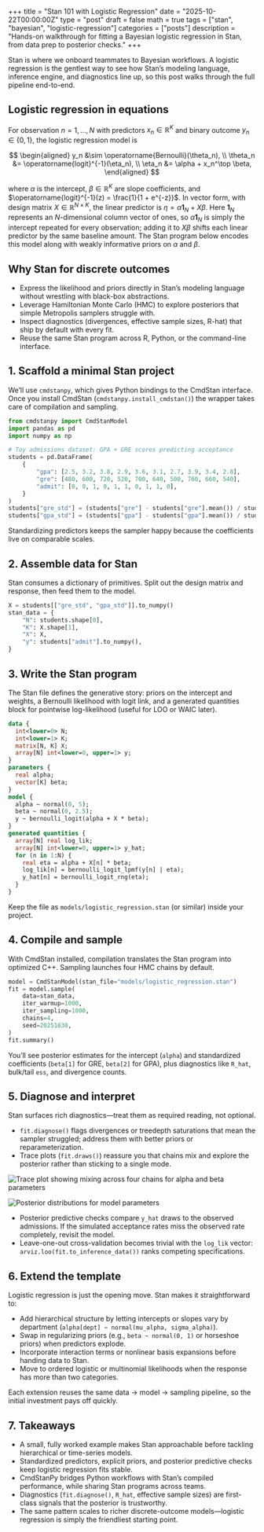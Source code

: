 +++
title = "Stan 101 with Logistic Regression"
date = "2025-10-22T00:00:00Z"
type = "post"
draft = false
math = true
tags = ["stan", "bayesian", "logistic-regression"]
categories = ["posts"]
description = "Hands-on walkthrough for fitting a Bayesian logistic regression in Stan, from data prep to posterior checks."
+++

Stan is where we onboard teammates to Bayesian workflows. A logistic regression is the gentlest way to see how Stan’s modeling language, inference engine, and diagnostics line up, so this post walks through the full pipeline end-to-end.

## Logistic regression in equations

For observation $n = 1, \ldots, N$ with predictors $x_n \in \mathbb{R}^K$ and binary outcome $y_n \in \{0, 1\}$, the logistic regression model is

$$
\begin{aligned}
y_n &\sim \operatorname{Bernoulli}(\theta_n), \\
\theta_n &= \operatorname{logit}^{-1}(\eta_n), \\
\eta_n &= \alpha + x_n^\top \beta,
\end{aligned}
$$

where $\alpha$ is the intercept, $\beta \in \mathbb{R}^K$ are slope coefficients, and $\operatorname{logit}^{-1}(z) = \frac{1}{1 + e^{-z}}$. In vector form, with design matrix $X \in \mathbb{R}^{N \times K}$, the linear predictor is $\eta = \alpha \mathbf{1}_N + X \beta$. Here $\mathbf{1}_N$ represents an $N$-dimensional column vector of ones, so $\alpha \mathbf{1}_N$ is simply the intercept repeated for every observation; adding it to $X \beta$ shifts each linear predictor by the same baseline amount. The Stan program below encodes this model along with weakly informative priors on $\alpha$ and $\beta$.

## Why Stan for discrete outcomes

- Express the likelihood and priors directly in Stan’s modeling language without wrestling with black-box abstractions.
- Leverage Hamiltonian Monte Carlo (HMC) to explore posteriors that simple Metropolis samplers struggle with.
- Inspect diagnostics (divergences, effective sample sizes, R-hat) that ship by default with every fit.
- Reuse the same Stan program across R, Python, or the command-line interface.

## 1. Scaffold a minimal Stan project

We’ll use `cmdstanpy`, which gives Python bindings to the CmdStan interface. Once you install CmdStan (`cmdstanpy.install_cmdstan()`) the wrapper takes care of compilation and sampling.

```python
from cmdstanpy import CmdStanModel
import pandas as pd
import numpy as np

# Toy admissions dataset: GPA + GRE scores predicting acceptance
students = pd.DataFrame(
    {
        "gpa": [2.5, 3.2, 3.8, 2.9, 3.6, 3.1, 2.7, 3.9, 3.4, 2.8],
        "gre": [480, 600, 720, 520, 700, 640, 500, 760, 660, 540],
        "admit": [0, 0, 1, 0, 1, 1, 0, 1, 1, 0],
    }
)
students["gre_std"] = (students["gre"] - students["gre"].mean()) / students["gre"].std()
students["gpa_std"] = (students["gpa"] - students["gpa"].mean()) / students["gpa"].std()
```

Standardizing predictors keeps the sampler happy because the coefficients live on comparable scales.

## 2. Assemble data for Stan

Stan consumes a dictionary of primitives. Split out the design matrix and response, then feed them to the model.

```python
X = students[["gre_std", "gpa_std"]].to_numpy()
stan_data = {
    "N": students.shape[0],
    "K": X.shape[1],
    "X": X,
    "y": students["admit"].to_numpy(),
}
```

## 3. Write the Stan program

The Stan file defines the generative story: priors on the intercept and weights, a Bernoulli likelihood with logit link, and a generated quantities block for pointwise log-likelihood (useful for LOO or WAIC later).

```stan
data {
  int<lower=0> N;
  int<lower=1> K;
  matrix[N, K] X;
  array[N] int<lower=0, upper=1> y;
}
parameters {
  real alpha;
  vector[K] beta;
}
model {
  alpha ~ normal(0, 5);
  beta ~ normal(0, 2.5);
  y ~ bernoulli_logit(alpha + X * beta);
}
generated quantities {
  array[N] real log_lik;
  array[N] int<lower=0, upper=1> y_hat;
  for (n in 1:N) {
    real eta = alpha + X[n] * beta;
    log_lik[n] = bernoulli_logit_lpmf(y[n] | eta);
    y_hat[n] = bernoulli_logit_rng(eta);
  }
}
```

Keep the file as `models/logistic_regression.stan` (or similar) inside your project.

## 4. Compile and sample

With CmdStan installed, compilation translates the Stan program into optimized C++. Sampling launches four HMC chains by default.

```python
model = CmdStanModel(stan_file="models/logistic_regression.stan")
fit = model.sample(
    data=stan_data,
    iter_warmup=1000,
    iter_sampling=1000,
    chains=4,
    seed=20251030,
)
fit.summary()
```

You’ll see posterior estimates for the intercept (`alpha`) and standardized coefficients (`beta[1]` for GRE, `beta[2]` for GPA), plus diagnostics like `R_hat`, bulk/tail `ess`, and divergence counts.

## 5. Diagnose and interpret

Stan surfaces rich diagnostics—treat them as required reading, not optional.

- `fit.diagnose()` flags divergences or treedepth saturations that mean the sampler struggled; address them with better priors or reparameterization.
- Trace plots (`fit.draws()`) reassure you that chains mix and explore the posterior rather than sticking to a single mode.

![Trace plot showing mixing across four chains for alpha and beta parameters](/images/posts/trace_plot.png)

![Posterior distributions for model parameters](/images/posts/posterior_plot.png)
- Posterior predictive checks compare `y_hat` draws to the observed admissions. If the simulated acceptance rates miss the observed rate completely, revisit the model.
- Leave-one-out cross-validation becomes trivial with the `log_lik` vector: `arviz.loo(fit.to_inference_data())` ranks competing specifications.

## 6. Extend the template

Logistic regression is just the opening move. Stan makes it straightforward to:

- Add hierarchical structure by letting intercepts or slopes vary by department (`alpha[dept] ~ normal(mu_alpha, sigma_alpha)`).
- Swap in regularizing priors (e.g., `beta ~ normal(0, 1)` or horseshoe priors) when predictors explode.
- Incorporate interaction terms or nonlinear basis expansions before handing data to Stan.
- Move to ordered logistic or multinomial likelihoods when the response has more than two categories.

Each extension reuses the same data → model → sampling pipeline, so the initial investment pays off quickly.

## 7. Takeaways

- A small, fully worked example makes Stan approachable before tackling hierarchical or time-series models.
- Standardized predictors, explicit priors, and posterior predictive checks keep logistic regression fits stable.
- CmdStanPy bridges Python workflows with Stan’s compiled performance, while sharing Stan programs across teams.
- Diagnostics (`fit.diagnose()`, `R_hat`, effective sample sizes) are first-class signals that the posterior is trustworthy.
- The same pattern scales to richer discrete-outcome models—logistic regression is simply the friendliest starting point.
